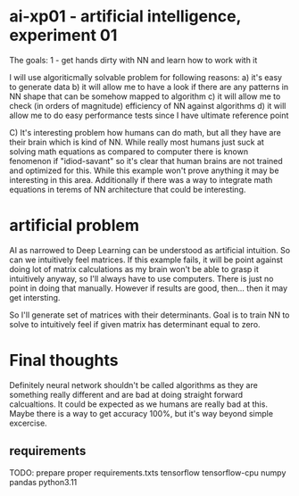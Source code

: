 # ai-xp01 - artificial intelligence, experiment 01
The goals:
1 - get hands dirty with NN and learn how to work with it

I will use algoriticmally solvable problem for following reasons:
a) it's easy to generate data
b) it will allow me to have a look if there are any patterns in NN shape that can be somehow mapped to algorithm
c) it will allow me to check (in orders of magnitude) efficiency of NN against algorithms
d) it will allow me to do easy performance tests since I have ultimate reference point

C) It's interesting problem how humans can do math, but all they have are their brain which is kind of NN. While really most humans just suck at solving math equations as compared to computer there is known fenomenon if "idiod-savant" so it's clear that human brains are not trained and optimized for this. While this example won't prove anything it may be interesting in this area. Additionally if there was a way to integrate math equations in terems of NN architecture that could be interesting.

# artificial problem
AI as narrowed to Deep Learning can be understood as artificial intuition. So can we intuitively feel matrices. If this example fails, it will be point against doing lot of matrix calculations as my brain won't be able to grasp it intuitively anyway, so I'll always have to use computers. There is just no point in doing that manually. However if results are good, then... then it may get intersting.

So I'll generate set of matrices with their determinants. Goal is to train NN to solve to intuitively feel if given matrix has determinant equal to zero.

# Final thoughts
Definitely neural network shouldn't be called algorithms as they are something really different and are bad at doing straight forward calcualtions. It could be expected as we humans are really bad at this. Maybe there is a way to get accuracy 100%, but it's way beyond simple excercise.

## requirements
TODO: prepare proper requirements.txts
tensorflow
tensorflow-cpu
numpy
pandas
python3.11

